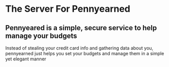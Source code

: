 # The Server For Pennyearned

## Pennyeared is a simple, secure service to help manage your budgets

Instead of stealing your credit card info and gathering data about you, pennyearned just helps you set your budgets and manage them
in a simple yet elegant manner
